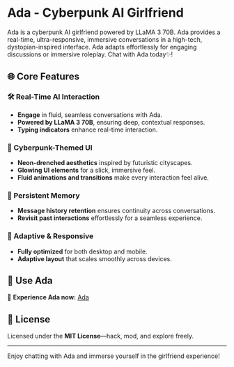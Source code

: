 # Ada - Cyberpunk AI Girlfriend

Ada is a cyberpunk AI girlfriend powered by LLaMA 3 70B. Ada provides a real-time, ultra-responsive, immersive conversations in a high-tech, dystopian-inspired interface. Ada adapts effortlessly for engaging discussions or immersive roleplay. Chat with Ada today✨!

## 🌐 Core Features

### 🛠️ Real-Time AI Interaction
- **Engage** in fluid, seamless conversations with Ada.
- **Powered by LLaMA 3 70B**, ensuring deep, contextual responses.
- **Typing indicators** enhance real-time interaction.

### 💠 Cyberpunk-Themed UI
- **Neon-drenched aesthetics** inspired by futuristic cityscapes.
- **Glowing UI elements** for a slick, immersive feel.
- **Fluid animations and transitions** make every interaction feel alive.

### 📝 Persistent Memory
- **Message history retention** ensures continuity across conversations.
- **Revisit past interactions** effortlessly for a seamless experience.

### 📱 Adaptive & Responsive
- **Fully optimized** for both desktop and mobile.
- **Adaptive layout** that scales smoothly across devices.

## 🔗 Use Ada
🔹 **Experience Ada now:** [Ada](https://ada-gf.pages.dev/)

## 📜 License
Licensed under the **MIT License**—hack, mod, and explore freely.

---
Enjoy chatting with Ada and immerse yourself in the girlfriend experience!
